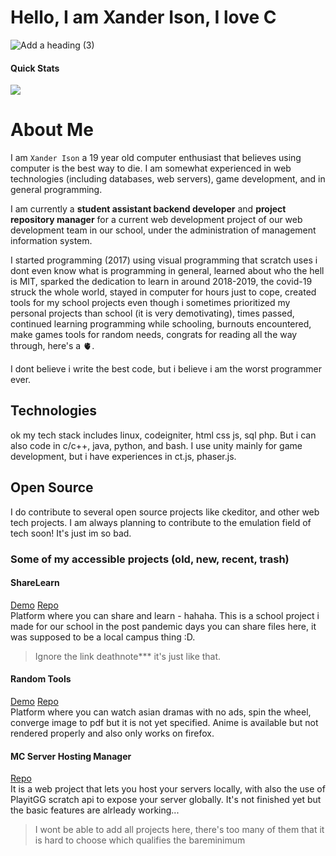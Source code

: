 # Hello, I am Xander Ison, I love C
![Add a heading (3)](https://github.com/user-attachments/assets/4e15d6c8-0cdb-4809-9dc3-449bc4c33d33)

#### Quick Stats
![](https://komarev.com/ghpvc/?username=imxaander&style=for-the-badge)

# About Me
  I am `Xander Ison` a 19 year old computer enthusiast that believes using computer is the best way to die. I am somewhat experienced in web technologies (including databases, web servers), game development, and in general programming.

  I am currently a **student assistant backend developer** and **project repository manager** for a current web development project of our web development team in our school, under the administration of management information system. 

  I started programming (2017) using visual programming that scratch uses i dont even know what is programming in general, learned about who the hell is MIT, sparked the dedication to learn in around 2018-2019, the covid-19 struck the whole world, stayed in computer for hours just to cope, created tools for my school projects even though i sometimes prioritized my personal projects than school (it is very demotivating), times passed, continued learning programming while schooling, burnouts encountered, make games tools for random needs, congrats for reading all the way through, here's a 🫀.

  I dont believe i write the best code, but i believe i am the worst programmer ever.
  
## Technologies
   ok my tech stack includes linux, codeigniter, html css js, sql php. But i can also code in c/c++, java, python, and bash. I use unity mainly for game development, but i have experiences in ct.js, phaser.js.

## Open Source
  I do contribute to several open source projects like ckeditor, and other web tech projects. I am always planning to contribute to the emulation field of tech soon! It's just im so bad. 

### Some of my accessible projects (old, new, recent, trash)

#### ShareLearn
  [Demo](https://deathnote.rf.gd) [Repo](https://github.com/imxaander/sharelearn) <br>
  Platform where you can share and learn - hahaha. This is a school project i made for our school in the post pandemic days you can share files here, it was supposed to be a local campus thing :D.

  > Ignore the link deathnote*** it's just like that.

#### Random Tools
  [Demo](https://imxaander.tech) [Repo](https://github.com/imxaander/randomtools) <br>
  Platform where you can watch asian dramas with no ads, spin the wheel, converge image to pdf but it is not yet specified. Anime is available but not rendered properly and also only works on firefox.

#### MC Server Hosting Manager
  [Repo](https://github.com/imxaander/xjvs) <br>
  It is a web project that lets you host your servers locally, with also the use of PlayitGG scratch api to expose your server globally. It's not finished yet but the basic features are alrleady working...



> I wont be able to add all projects here, there's too many of them that it is hard to choose which qualifies the bareminimum

